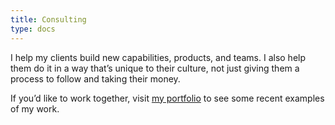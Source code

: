 ```yaml
---
title: Consulting
type: docs
---
```


I help my clients build new capabilities, products, and teams. I also help them do it in a way that’s unique to their culture, not just giving them a process to follow and taking their money.

If you’d like to work together, visit [my portfolio](https://personal-site-95b339.webflow.io) to see some recent examples of my work.